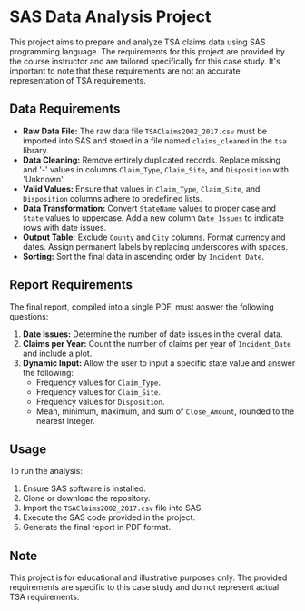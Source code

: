 # SAS Data Analysis Project

This project aims to prepare and analyze TSA claims data using SAS programming language. The requirements for this project are provided by the course instructor and are tailored specifically for this case study. It's important to note that these requirements are not an accurate representation of TSA requirements.

## Data Requirements

- **Raw Data File:** The raw data file `TSAClaims2002_2017.csv` must be imported into SAS and stored in a file named `claims_cleaned` in the `tsa` library.
- **Data Cleaning:** Remove entirely duplicated records. Replace missing and '-' values in columns `Claim_Type`, `Claim_Site`, and `Disposition` with 'Unknown'.
- **Valid Values:** Ensure that values in `Claim_Type`, `Claim_Site`, and `Disposition` columns adhere to predefined lists.
- **Data Transformation:** Convert `StateName` values to proper case and `State` values to uppercase. Add a new column `Date_Issues` to indicate rows with date issues.
- **Output Table:** Exclude `County` and `City` columns. Format currency and dates. Assign permanent labels by replacing underscores with spaces.
- **Sorting:** Sort the final data in ascending order by `Incident_Date`.

## Report Requirements

The final report, compiled into a single PDF, must answer the following questions:

1. **Date Issues:** Determine the number of date issues in the overall data.
2. **Claims per Year:** Count the number of claims per year of `Incident_Date` and include a plot.
3. **Dynamic Input:** Allow the user to input a specific state value and answer the following:
   - Frequency values for `Claim_Type`.
   - Frequency values for `Claim_Site`.
   - Frequency values for `Disposition`.
   - Mean, minimum, maximum, and sum of `Close_Amount`, rounded to the nearest integer.

## Usage

To run the analysis:

1. Ensure SAS software is installed.
2. Clone or download the repository.
3. Import the `TSAClaims2002_2017.csv` file into SAS.
4. Execute the SAS code provided in the project.
5. Generate the final report in PDF format.

## Note

This project is for educational and illustrative purposes only. The provided requirements are specific to this case study and do not represent actual TSA requirements.
